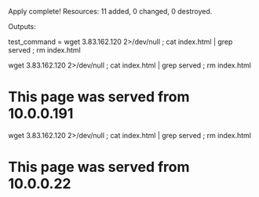 Apply complete! Resources: 11 added, 0 changed, 0 destroyed.

Outputs:

test_command = wget 3.83.162.120 2>/dev/null ; cat index.html | grep served ; rm index.html




wget 3.83.162.120 2>/dev/null ; cat index.html | grep served ; rm index.html
        <h1>This page was served from 10.0.0.191</h1>
wget 3.83.162.120 2>/dev/null ; cat index.html | grep served ; rm index.html
        <h1>This page was served from 10.0.0.22</h1>
